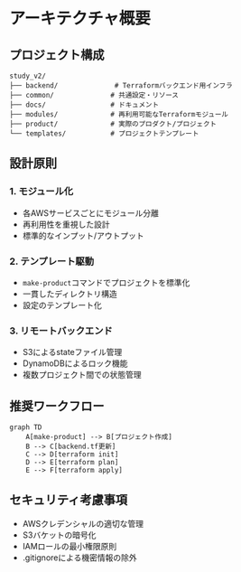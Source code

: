 # アーキテクチャ概要

## プロジェクト構成

```
study_v2/
├── backend/              # Terraformバックエンド用インフラ
├── common/              # 共通設定・リソース
├── docs/                # ドキュメント
├── modules/             # 再利用可能なTerraformモジュール
├── product/             # 実際のプロダクト/プロジェクト
└── templates/           # プロジェクトテンプレート
```

## 設計原則

### 1. モジュール化
- 各AWSサービスごとにモジュール分離
- 再利用性を重視した設計
- 標準的なインプット/アウトプット

### 2. テンプレート駆動
- `make-product`コマンドでプロジェクトを標準化
- 一貫したディレクトリ構造
- 設定のテンプレート化

### 3. リモートバックエンド
- S3によるstateファイル管理
- DynamoDBによるロック機能
- 複数プロジェクト間での状態管理

## 推奨ワークフロー

```mermaid
graph TD
    A[make-product] --> B[プロジェクト作成]
    B --> C[backend.tf更新]
    C --> D[terraform init]
    D --> E[terraform plan]
    E --> F[terraform apply]
```

## セキュリティ考慮事項

- AWSクレデンシャルの適切な管理
- S3バケットの暗号化
- IAMロールの最小権限原則
- .gitignoreによる機密情報の除外